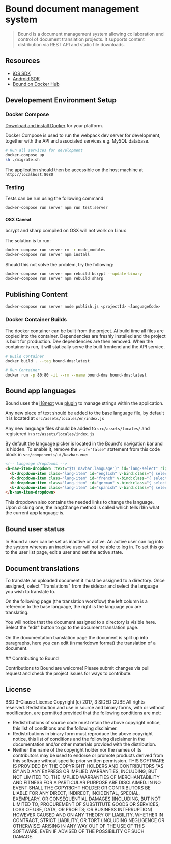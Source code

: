 # Bound document management system

> Bound is a document management system allowing collaboration and control of document translation projects. It supports content distribution via REST API
and static file downloads.

## Resources

 - [iOS SDK](https://github.com/3sidedcube/arc-cie-ios-client)
 - [Android SDK](https://github.com/3sidedcube/dmssdk-android-framework)
 - [Bound on Docker Hub](https://hub.docker.com/r/3sidedcube/arc-cim-frontend/)

## Developement Environment Setup

### Docker Compose

[Download and install Docker](https://www.docker.com) for your platform.

Docker Compose is used to run the webpack dev server for development,
together with the API and associated services e.g. MySQL database.

```bash
# Run all services for development
docker-compose up
sh ./migrate.sh
```
The application should then be accessible on the host machine at `http://localhost:8080`

### Testing

Tests can be run using the following command

```bash
docker-compose run server npm run test:server
```

#### OSX Caveat

bcrypt and sharp compiled on OSX will not work on Linux

The solution is to run:

```bash
docker-compose run server rm -r node_modules
docker-compose run server npm install
```
Should this not solve the problem, try the following:

```bash
docker-compose run server npm rebuild bcrypt --update-binary
docker-compose run server npm rebuild sharp
```

## Publishing Content

```bash
docker-compose run server node publish.js <projectId> <languageCode>
```

### Docker Container Builds

The docker container can be built from the project. At build time all files are
copied into the container. Dependencies are freshly installed and the project
is built for production. Dev dependencies are then removed. When the container
is run, it will statically serve the built frontend and the API service.

```bash
# Build Container
docker build . --tag bound-dms:latest

# Run Container
docker run -p 80:80 -it --rm --name bound-dms bound-dms:latest
```

## Bound app languages

Bound uses the [i18next](i18next.com) vue [plugin](https://kazupon.github.io/vue-i18n/) to manage strings within the application.

Any new piece of text should be added to the base language file, by default it is located at `src/assets/locales/en/index.js`

Any new language files should be added to `src/assets/locales/` and registered in `src/assets/locales/index.js`

By default the language picker is located in the Bound's navigation bar and is hidden. To enable it, remove the `v-if="false"` statement from this code block in `src/components/ui/Navbar.vue`:

```html
<!-- Language dropdowns -->
<b-nav-item-dropdown :text="$t('navbar.language')" id="lang-select" right v-if="false">
  <b-dropdown-item class="lang-item" id="english" v-bind:class="{ selected: isActive('en') }" v-on:click="langChange('en')">English</b-dropdown-item>
  <b-dropdown-item class="lang-item" id="french" v-bind:class="{ selected: isActive('fr') }" v-on:click="langChange('fr')">Français</b-dropdown-item>
  <b-dropdown-item class="lang-item" id="german" v-bind:class="{ selected: isActive('de') }" v-on:click="langChange('de')">Deutsche</b-dropdown-item>
  <b-dropdown-item class="lang-item" id="spanish" v-bind:class="{ selected: isActive('es') }" v-on:click="langChange('es')">Español</b-dropdown-item>
</b-nav-item-dropdown>
```

This dropdown also contains the needed links to change the language. Upon clicking one, the langChange method is called which tells i18n what the current app language is.

## Bound user status

In Bound a user can be set as inactive or active. An active user can log into the system whereas an inactive user will not be able to log in. To set this go to the user list page, edit a user and set the active state.

## Document translations

To translate an uploaded document it must be assigned to a directory. Once assigned, select "Translations" from the sidebar and select the language you wish to translate to.

On the following page (the translation workflow) the left column is a reference to the base language, the right is the language you are translating.

You will notice that the document assigned to a directory is visible here. Select the "edit" button to go to the document translation page.

On the documentation translation page the document is split up into paragraphs, here you can edit (in markdown format) the translation of a document.

## Contributing to Bound

Contributions to Bound are welcome! Please submit changes via pull request and check the project issues for ways to contribute.

## License

BSD 3-Clause License
Copyright (c) 2017, 3 SIDED CUBE
All rights reserved.
Redistribution and use in source and binary forms, with or without
modification, are permitted provided that the following conditions are met:
* Redistributions of source code must retain the above copyright notice, this
  list of conditions and the following disclaimer.
* Redistributions in binary form must reproduce the above copyright notice,
  this list of conditions and the following disclaimer in the documentation
  and/or other materials provided with the distribution.
* Neither the name of the copyright holder nor the names of its
  contributors may be used to endorse or promote products derived from
  this software without specific prior written permission.
THIS SOFTWARE IS PROVIDED BY THE COPYRIGHT HOLDERS AND CONTRIBUTORS "AS IS"
AND ANY EXPRESS OR IMPLIED WARRANTIES, INCLUDING, BUT NOT LIMITED TO, THE
IMPLIED WARRANTIES OF MERCHANTABILITY AND FITNESS FOR A PARTICULAR PURPOSE ARE
DISCLAIMED. IN NO EVENT SHALL THE COPYRIGHT HOLDER OR CONTRIBUTORS BE LIABLE
FOR ANY DIRECT, INDIRECT, INCIDENTAL, SPECIAL, EXEMPLARY, OR CONSEQUENTIAL
DAMAGES (INCLUDING, BUT NOT LIMITED TO, PROCUREMENT OF SUBSTITUTE GOODS OR
SERVICES; LOSS OF USE, DATA, OR PROFITS; OR BUSINESS INTERRUPTION) HOWEVER
CAUSED AND ON ANY THEORY OF LIABILITY, WHETHER IN CONTRACT, STRICT LIABILITY,
OR TORT (INCLUDING NEGLIGENCE OR OTHERWISE) ARISING IN ANY WAY OUT OF THE USE
OF THIS SOFTWARE, EVEN IF ADVISED OF THE POSSIBILITY OF SUCH DAMAGE.
